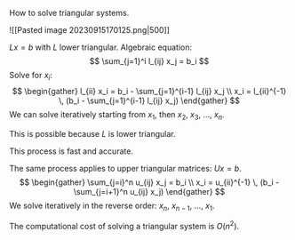 How to solve triangular systems.

![[Pasted image 20230915170125.png|500]]

$Lx = b$ with $L$ lower triangular. Algebraic equation:
$$
\sum_{j=1}^i l_{ij} x_j = b_i
$$
Solve for $x_i$:
$$
\begin{gather}
l_{ii} x_i = b_i - \sum_{j=1}^{i-1} l_{ij} x_j \\
x_i = l_{ii}^{-1} \, (b_i - \sum_{j=1}^{i-1} l_{ij} x_j)
\end{gather}
$$
We can solve iteratively starting from $x_1$, then $x_2$, $x_3$, ..., $x_n$.

This is possible because $L$ is lower triangular.

This process is fast and accurate.

The same process applies to upper triangular matrices: $Ux = b$.
$$
\begin{gather}
\sum_{j=i}^n u_{ij} x_j = b_i \\
x_i = u_{ii}^{-1} \, (b_i - \sum_{j=i+1}^n u_{ij} x_j)
\end{gather}
$$
We solve iteratively in the reverse order: $x_n$, $x_{n-1}$, ..., $x_1$.

The computational cost of solving a triangular system is $O(n^2)$.